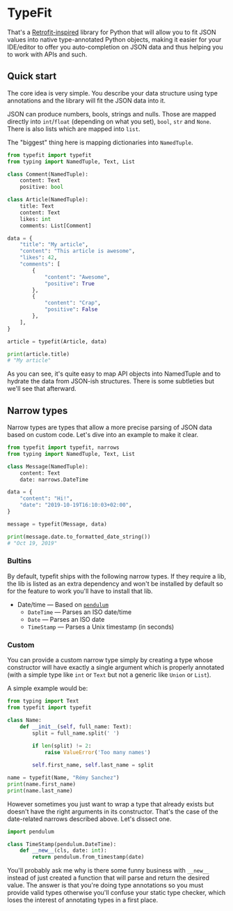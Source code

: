 # TypeFit

That's a [Retrofit-inspired](https://square.github.io/retrofit/) library for
Python that will allow you to fit JSON values into native type-annotated Python
objects, making it easier for your IDE/editor to offer you auto-completion on
JSON data and thus helping you to work with APIs and such.

## Quick start

The core idea is very simple. You describe your data structure using type
annotations and the library will fit the JSON data into it.

JSON can produce numbers, bools, strings and nulls. Those are mapped directly
into `int`/`float` (depending on what you set), `bool`, `str` and `None`. There
is also lists which are mapped into `list`.

The "biggest" thing here is mapping dictionaries into `NamedTuple`.

```python
from typefit import typefit
from typing import NamedTuple, Text, List

class Comment(NamedTuple):
    content: Text
    positive: bool

class Article(NamedTuple):
    title: Text
    content: Text
    likes: int
    comments: List[Comment]

data = {
    "title": "My article",
    "content": "This article is awesome",
    "likes": 42,
    "comments": [
        {
            "content": "Awesome",
            "positive": True
        },
        {
            "content": "Crap",
            "positive": False
        },
    ],
}

article = typefit(Article, data)

print(article.title)
# "My article"
```

As you can see, it's quite easy to map API objects into NamedTuple and to
hydrate the data from JSON-ish structures. There is some subtleties but we'll
see that afterward.

## Narrow types

Narrow types are types that allow a more precise parsing of JSON data based on
custom code. Let's dive into an example to make it clear.

```python
from typefit import typefit, narrows
from typing import NamedTuple, Text, List

class Message(NamedTuple):
    content: Text
    date: narrows.DateTime

data = {
    "content": "Hi!",
    "date": "2019-10-19T16:10:03+02:00",
}

message = typefit(Message, data)

print(message.date.to_formatted_date_string())
# "Oct 19, 2019"
```

### Bultins

By default, typefit ships with the following narrow types. If they require a
lib, the lib is listed as an extra dependency and won't be installed by default
so for the feature to work you'll have to install that lib.

- Date/time &mdash; Based on [`pendulum`](https://pendulum.eustace.io/)
    - `DateTime` &mdash; Parses an ISO date/time
    - `Date` &mdash; Parses an ISO date
    - `TimeStamp` &mdash; Parses a Unix timestamp (in seconds)

### Custom

You can provide a custom narrow type simply by creating a type whose
constructor will have exactly a single argument which is properly annotated
(with a simple type like `int` or `Text` but not a generic like `Union` or 
`List`).

A simple example would be:

```python
from typing import Text
from typefit import typefit

class Name:
    def __init__(self, full_name: Text):
        split = full_name.split(' ')
        
        if len(split) != 2:
            raise ValueError('Too many names')

        self.first_name, self.last_name = split

name = typefit(Name, "Rémy Sanchez")
print(name.first_name)
print(name.last_name)
```

However sometimes you just want to wrap a type that already exists but doesn't
have the right arguments in its constructor. That's the case of the 
date-related narrows described above. Let's dissect one.

```python
import pendulum

class TimeStamp(pendulum.DateTime):
    def __new__(cls, date: int):
        return pendulum.from_timestamp(date)
```

You'll probably ask me why is there some funny business with `__new__` instead
of just created a function that will parse and return the desired value. The
answer is that you're doing type annotations so you must provide valid types
otherwise you'll confuse your static type checker, which loses the interest of
annotating types in a first place.
